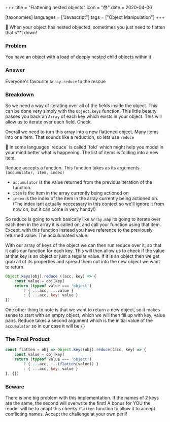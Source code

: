 +++
title = "Flattening nested objects"
icon = "😳"
date = 2020-04-06

[taxonomies]
languages = ["Javascript"]
tags = ["Object Manipulation"]
+++

<aside>
🎯 When your object has nested objected, sometimes you just need to flatten that s**t down!
</aside>

<!-- more -->

### Problem

You have an object with a load of deeply nested child objects within it

### Answer

Everyone's favourite `Array.reduce` to the rescue

### Breakdown

So we need a way of iterating over all of the fields inside the object. This can be done very simply with the `Object.keys` function. This little beauty passes you back an `Array` of each key which exists in your object. This will allow us to iterate over each field. Check.

Overall we need to turn this array into a new flattened object. Many items into one item. That sounds like a reduction, so lets use `reduce` 

<aside>
🎯 In some languages `reduce` is called `fold` which might help you model in your mind better what is happening. The list of items is folding into a new item.

</aside>

Reduce accepts a function. This function takes as its arguments `(accumulator, item, index)` 

- `accumulator` is the value returned from the previous iteration of the function.
- `item` is the item in the array currently being actioned on
- `index` is the index of the item in the array currently being actioned on. (The index isnt actually neccessary in this context so we'll ignore it from now on, but it can come in very handy!)

So reduce is going to work basically like `Array.map` its going to iterate over each item in the array it is called on, and call your function using that item. Except, with this function instead you have reference to the previously returned value. The acculumated value.

With our array of keys of the object we can then run reduce over it, so that it calls our function for each key. This will then allow us to check if the value at that key is an object or just a regular value. If it is an object then we get grab all of its properties and spread them out into the new object we want to return.

```jsx
Object.keys(obj).reduce ((acc, key) => {
	const value = obj[key]
	return (typeof value === 'object') 
		? { ...acc, ...value }
		: { ...acc, key: value }
})
```

One other thing to note is that we want to return a new object, so it makes sense to start with an empty object, which we will then fill up with key, value pairs. Reduce takes a second argument which is the initial value of the `accumulator` so in our case it will be `{}`

### The Final Product

```jsx
const flatten = obj => Object.keys(obj).reduce((acc, key) => {
	const value = obj[key]
	return (typeof value === 'object') 
		? { ...acc, ...(flatten(value)) }
		: { ...acc, key: value }
}, {})
```

### Beware

There is one big problem with this implementation. If the names of 2 keys are the same, the second will overwrite the first! A bonus for YOU the reader will be to adapt this cheeky `flatten` function to allow it to accept conflicting names. Accept the challenge at your own peril!

